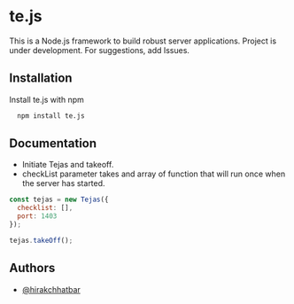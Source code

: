 # te.js
This is a Node.js framework to build robust server applications. Project is under development. For suggestions, add Issues.

## Installation

Install te.js with npm

```bash
  npm install te.js
```

## Documentation
- Initiate Tejas and takeoff.
- checkList parameter takes and array of function that will run once when the server has started.


``` Javascript
const tejas = new Tejas({
  checklist: [],
  port: 1403
});

tejas.takeOff();

```
## Authors

- [@hirakchhatbar](https://www.github.com/hirakchhatbar)

